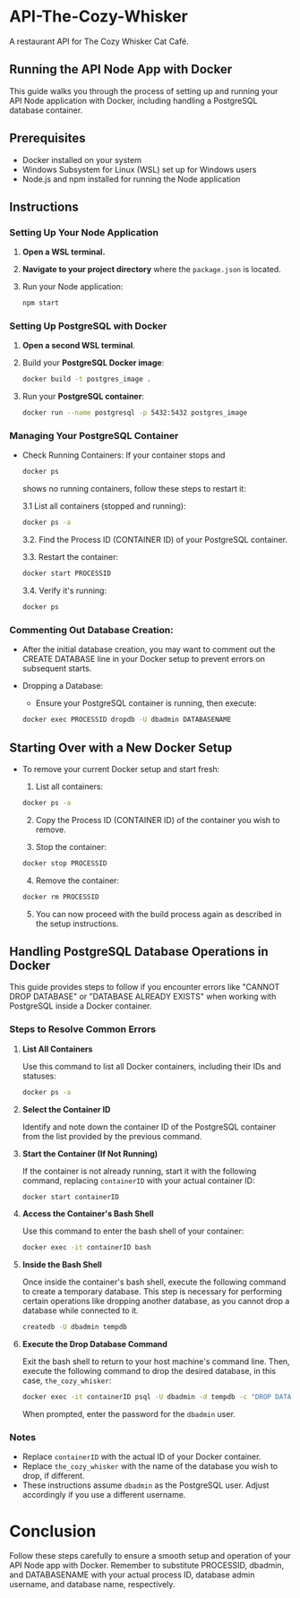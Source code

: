 # API-The-Cozy-Whisker

A restaurant API for The Cozy Whisker Cat Café.

## Running the API Node App with Docker

This guide walks you through the process of setting up and running your API Node application with Docker, including handling a PostgreSQL database container.

## Prerequisites

- Docker installed on your system
- Windows Subsystem for Linux (WSL) set up for Windows users
- Node.js and npm installed for running the Node application

## Instructions

### Setting Up Your Node Application

1. **Open a WSL terminal.**
2. **Navigate to your project directory** where the `package.json` is located.
3. Run your Node application:

   ```bash
   npm start
   ```

### Setting Up PostgreSQL with Docker

1. **Open a second WSL terminal**.
2. Build your **PostgreSQL Docker image**:

   ```bash
   docker build -t postgres_image .
   ```

3. Run your **PostgreSQL container**:

   ```bash
   docker run --name postgresql -p 5432:5432 postgres_image
   ```

### Managing Your PostgreSQL Container

- Check Running Containers: If your container stops and

  ```bash
  docker ps
  ```

  shows no running containers, follow these steps to restart it:

  3.1 List all containers (stopped and running):

  ```bash
  docker ps -a
  ```

  3.2. Find the Process ID (CONTAINER ID) of your PostgreSQL container.

  3.3. Restart the container:

  ```bash
  docker start PROCESSID

  ```

  3.4. Verify it's running:

  ```bash
  docker ps

  ```

### Commenting Out Database Creation:

- After the initial database creation, you may want to comment out the CREATE DATABASE line in your Docker setup to prevent errors on subsequent starts.

- Dropping a Database:

  - Ensure your PostgreSQL container is running, then execute:

  ```bash
  docker exec PROCESSID dropdb -U dbadmin DATABASENAME
  ```

## Starting Over with a New Docker Setup

- To remove your current Docker setup and start fresh:

  1. List all containers:

  ```bash
  docker ps -a
  ```

  2. Copy the Process ID (CONTAINER ID) of the container you wish to remove.

  3. Stop the container:

  ```bash
  docker stop PROCESSID
  ```

  4. Remove the container:

  ```bash
  docker rm PROCESSID
  ```

  5. You can now proceed with the build process again as described in the setup instructions.

## Handling PostgreSQL Database Operations in Docker

This guide provides steps to follow if you encounter errors like "CANNOT DROP DATABASE" or "DATABASE ALREADY EXISTS" when working with PostgreSQL inside a Docker container.

### Steps to Resolve Common Errors

1. **List All Containers**

   Use this command to list all Docker containers, including their IDs and statuses:

   ```bash
   docker ps -a
   ```

2. **Select the Container ID**

   Identify and note down the container ID of the PostgreSQL container from the list provided by the previous command.

3. **Start the Container (If Not Running)**

   If the container is not already running, start it with the following command, replacing `containerID` with your actual container ID:

   ```bash
   docker start containerID
   ```

4. **Access the Container's Bash Shell**

   Use this command to enter the bash shell of your container:

   ```bash
   docker exec -it containerID bash
   ```

5. **Inside the Bash Shell**

   Once inside the container's bash shell, execute the following command to create a temporary database. This step is necessary for performing certain operations like dropping another database, as you cannot drop a database while connected to it.

   ```bash
   createdb -U dbadmin tempdb
   ```

6. **Execute the Drop Database Command**

   Exit the bash shell to return to your host machine's command line. Then, execute the following command to drop the desired database, in this case, `the_cozy_whisker`:

   ```bash
   docker exec -it containerID psql -U dbadmin -d tempdb -c "DROP DATABASE IF EXISTS the_cozy_whisker;" -W
   ```

   When prompted, enter the password for the `dbadmin` user.

### Notes

- Replace `containerID` with the actual ID of your Docker container.
- Replace `the_cozy_whisker` with the name of the database you wish to drop, if different.
- These instructions assume `dbadmin` as the PostgreSQL user. Adjust accordingly if you use a different username.

# Conclusion

Follow these steps carefully to ensure a smooth setup and operation of your API Node app with Docker. Remember to substitute PROCESSID, dbadmin, and DATABASENAME with your actual process ID, database admin username, and database name, respectively.
